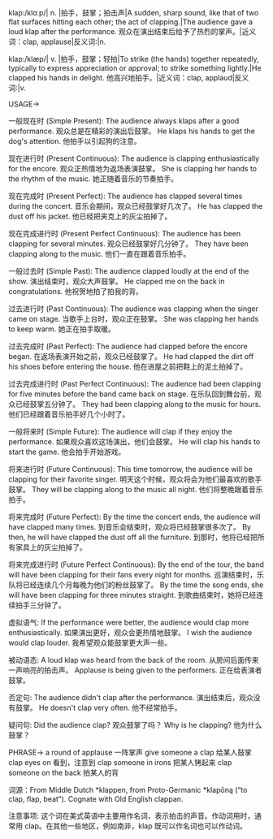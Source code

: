klap:/klɑːp/| n. |拍手，鼓掌；拍击声|A sudden, sharp sound, like that of two flat surfaces hitting each other; the act of clapping.|The audience gave a loud klap after the performance.  观众在演出结束后给予了热烈的掌声。|近义词：clap, applause|反义词:|n.

klap:/klæp/| v. |拍手，鼓掌；轻拍|To strike (the hands) together repeatedly, typically to express appreciation or approval; to strike something lightly.|He clapped his hands in delight. 他高兴地拍手。|近义词：clap, applaud|反义词:|v.


USAGE->

一般现在时 (Simple Present):
The audience always klaps after a good performance.  观众总是在精彩的演出后鼓掌。
He klaps his hands to get the dog's attention. 他拍手以引起狗的注意。

现在进行时 (Present Continuous):
The audience is clapping enthusiastically for the encore. 观众正热情地为返场表演鼓掌。
She is clapping her hands to the rhythm of the music. 她正随着音乐的节奏拍手。

现在完成时 (Present Perfect):
The audience has clapped several times during the concert.  音乐会期间，观众已经鼓掌好几次了。
He has clapped the dust off his jacket. 他已经把夹克上的灰尘拍掉了。

现在完成进行时 (Present Perfect Continuous):
The audience has been clapping for several minutes. 观众已经鼓掌好几分钟了。
They have been clapping along to the music. 他们一直在跟着音乐拍手。


一般过去时 (Simple Past):
The audience clapped loudly at the end of the show.  演出结束时，观众大声鼓掌。
He clapped me on the back in congratulations. 他祝贺地拍了拍我的背。


过去进行时 (Past Continuous):
The audience was clapping when the singer came on stage. 当歌手上台时，观众正在鼓掌。
She was clapping her hands to keep warm. 她正在拍手取暖。


过去完成时 (Past Perfect):
The audience had clapped before the encore began.  在返场表演开始之前，观众已经鼓掌了。
He had clapped the dirt off his shoes before entering the house. 他在进屋之前把鞋上的泥土拍掉了。


过去完成进行时 (Past Perfect Continuous):
The audience had been clapping for five minutes before the band came back on stage. 在乐队回到舞台前，观众已经鼓掌五分钟了。
They had been clapping along to the music for hours. 他们已经跟着音乐拍手好几个小时了。


一般将来时 (Simple Future):
The audience will clap if they enjoy the performance. 如果观众喜欢这场演出，他们会鼓掌。
He will clap his hands to start the game. 他会拍手开始游戏。


将来进行时 (Future Continuous):
This time tomorrow, the audience will be clapping for their favorite singer. 明天这个时候，观众将会为他们最喜欢的歌手鼓掌。
They will be clapping along to the music all night. 他们将整晚跟着音乐拍手。


将来完成时 (Future Perfect):
By the time the concert ends, the audience will have clapped many times. 到音乐会结束时，观众将已经鼓掌很多次了。
By then, he will have clapped the dust off all the furniture. 到那时，他将已经把所有家具上的灰尘拍掉了。


将来完成进行时 (Future Perfect Continuous):
By the end of the tour, the band will have been clapping for their fans every night for months. 巡演结束时，乐队将已经连续几个月每晚为他们的粉丝鼓掌了。
By the time the song ends, she will have been clapping for three minutes straight. 到歌曲结束时，她将已经连续拍手三分钟了。

虚拟语气:
If the performance were better, the audience would clap more enthusiastically. 如果演出更好，观众会更热情地鼓掌。
I wish the audience would clap louder. 我希望观众能鼓掌更大声一些。

被动语态:
A loud klap was heard from the back of the room.  从房间后面传来一声响亮的拍击声。
Applause is being given to the performers.  正在给表演者鼓掌。

否定句:
The audience didn't clap after the performance. 演出结束后，观众没有鼓掌。
He doesn't clap very often. 他不经常拍手。

疑问句:
Did the audience clap? 观众鼓掌了吗？
Why is he clapping? 他为什么鼓掌？


PHRASE->
a round of applause  一阵掌声
give someone a clap  给某人鼓掌
clap eyes on  看到，注意到
clap someone in irons  把某人铐起来
clap someone on the back  拍某人的背


词源：From Middle Dutch *klappen, from Proto-Germanic *klapōną (“to clap, flap, beat”). Cognate with Old English clappan.


注意事项:
这个词在美式英语中主要用作名词，表示拍击的声音。作动词用时，通常用 clap。在其他一些地区，例如南非，klap 既可以作名词也可以作动词。

